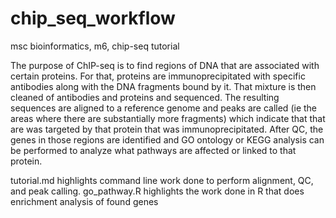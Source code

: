 # chip_seq_workflow
msc bioinformatics, m6, chip-seq tutorial  


The purpose of ChIP-seq is to find regions of DNA that are associated with certain proteins. For that, proteins are immunoprecipitated with specific antibodies along with the DNA fragments bound by it. That mixture is then cleaned of antibodies and proteins and sequenced. The resulting sequences are aligned to a reference genome and peaks are called (ie the areas where there are substantially more fragments) which indicate that that are was targeted by that protein that was immunoprecipitated. After QC, the genes in those regions are identified and GO ontology or KEGG analysis can be performed to analyze what pathways are affected or linked to that protein.  

tutorial.md highlights command line work done to perform alignment, QC, and peak calling. go_pathway.R highlights the work done in R that does enrichment analysis of found genes
